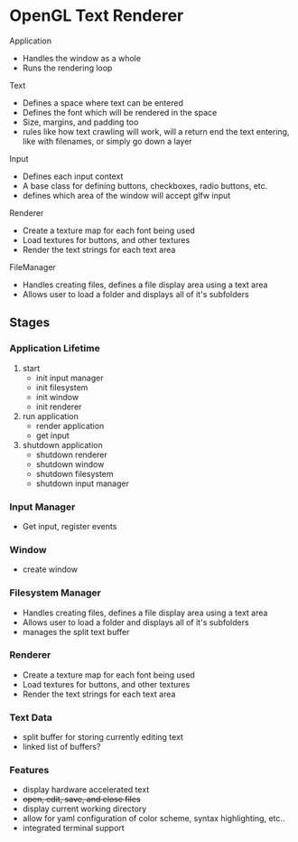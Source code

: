 # OpenGL Text Renderer

Application
* Handles the window as a whole
* Runs the rendering loop

Text
* Defines a space where text can be entered
* Defines the font which will be rendered in the space
* Size, margins, and padding too
* rules like how text crawling will work, will a return end the text entering, like with filenames, or simply go down a layer

Input
* Defines each input context
* A base class for defining buttons, checkboxes, radio buttons, etc.
* defines which area of the window will accept glfw input

Renderer
* Create a texture map for each font being used
* Load textures for buttons, and other textures
* Render the text strings for each text area

FileManager
* Handles creating files, defines a file display area using a text area
* Allows user to load a folder and displays all of it's subfolders

## Stages

### Application Lifetime
1. start
    * init input manager
    * init filesystem
    * init window
    * init renderer
2. run application
    * render application
    * get input
3. shutdown application
    * shutdown renderer
    * shutdown window
    * shutdown filesystem
    * shutdown input manager

### Input Manager
* Get input, register events

### Window
* create window

### Filesystem Manager
* Handles creating files, defines a file display area using a text area
* Allows user to load a folder and displays all of it's subfolders
* manages the split text buffer

### Renderer
* Create a texture map for each font being used
* Load textures for buttons, and other textures
* Render the text strings for each text area

### Text Data
* split buffer for storing currently editing text
* linked list of buffers?

### Features
* display hardware accelerated text
* ~~open, edit, save, and close files~~
* display current working directory
* allow for yaml configuration of color scheme, syntax highlighting, etc..
* integrated terminal support
